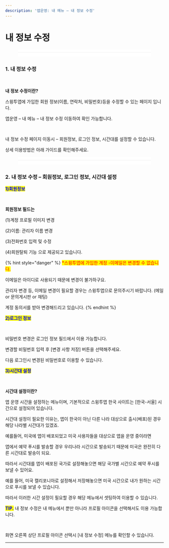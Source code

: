 ```yaml
---
description: '앱운영: 내 메뉴 – 내 정보 수정'
---
```


# 내 정보 수정

<figure><img src="../../../.gitbook/assets/구분선 (1) (2).PNG" alt=""><figcaption></figcaption></figure>

### **1. 내 정보 수정**

<figure><img src="https://wp.swing2app.co.kr/wp-content/uploads/2023/01/%EB%82%B4%EC%A0%95%EB%B3%B4%EC%88%98%EC%A0%951.png" alt=""><figcaption></figcaption></figure>

**내 정보 수정이란?**

스윙투앱에 가입한 회원 정보(이름, 연락처, 비밀번호)등을 수정할 수 있는 페이지 입니다.

앱운영 – 내 메뉴 – 내 정보 수정 이동하여 확인 가능합니다.

<figure><img src="https://wp.swing2app.co.kr/wp-content/uploads/2023/01/%EB%82%B4%EC%A0%95%EB%B3%B4%EC%88%98%EC%A0%952.png" alt=""><figcaption></figcaption></figure>

내 정보 수정 페이지 이동시 – 회원정보, 로그인 정보, 시간대를 설정할 수 있습니다.

상세 이용방법은 아래 가이드를 확인해주세요.

<figure><img src="../../../.gitbook/assets/구분선 (1) (2).PNG" alt=""><figcaption></figcaption></figure>

### **2. 내 정보 수정 – 회원정보, 로그인 정보, 시간대 설정**



<mark style="color:blue;">**1)회원정보**</mark>

<figure><img src="https://wp.swing2app.co.kr/wp-content/uploads/2023/01/%EB%82%B4%EC%A0%95%EB%B3%B4%EC%88%98%EC%A0%953.png" alt=""><figcaption></figcaption></figure>

**회원정보 필드는**

(1)계정 프로필 이미지 변경

(2)이름: 관리자 이름 변경

(3)전화번호 입력 및 수정

(4)회원탈퇴 기능 으로 제공되고 있습니다.

{% hint style="danger" %}
<mark style="color:red;">\*스윙투앱에 가입한 계정 -이메일은 변경할 수 없습니다.</mark>&#x20;

이메일은 아이디로 사용되기 때문에 변경이 불가하구요.

관리자 변경 등, 이메일 변경이 필요할 경우는 스윙투앱으로 문의주시기 바랍니다. (메일 or 문의게시판 or 채팅)

계정 동의서를 받아 변경해드리고 있습니다.
{% endhint %}



<mark style="color:blue;">**2)로그인 정보**</mark>

<figure><img src="https://wp.swing2app.co.kr/wp-content/uploads/2023/01/%EB%82%B4%EC%A0%95%EB%B3%B4%EC%88%98%EC%A0%954.png" alt=""><figcaption></figcaption></figure>

비밀번호 변경은 로그인 정보 필드에서 이용 가능합니다.

변경할 비밀번호 입력 후 \[변경 사항 저장] 버튼을 선택해주세요.

다음 로그인시 변경된 비밀번호로 이용할 수 있습니다.



<mark style="color:blue;">**3)시간대 설정**</mark>

<figure><img src="https://wp.swing2app.co.kr/wp-content/uploads/2023/01/%EB%82%B4%EC%A0%95%EB%B3%B4%EC%88%98%EC%A0%955.png" alt=""><figcaption></figcaption></figure>

**시간대 설정이란?**

앱 운영 시간을 설정하는 메뉴이며, 기본적으로 스윙투앱 한국 사이트는 \[한국-서울] 시간으로 설정되어 있습니다.

시간대 설정이 필요한 이유는, 앱이 한국이 아닌 다른 나라 대상으로 출시(배포)된 경우 해당 나라별 시간대가 있겠죠.

예를들어, 미국에 앱이 배포되었고 미국 사용자들을 대상으로 앱을 운영 중이라면

앱에서 예약 푸시를 발송할 경우 우리나라 시간으로 발송되기 때문에 미국은 완전히 다른 시간대로 발송이 되요.

따라서 시간대를 앱이 배포된 국가로 설정해놓으면 해당 국가별 시간으로 예약 푸시를 보낼 수 있어요.

예를 들어, 미국 캘리포니아로 설정해서 저장해놓으면 미국 시간으로 내가 원하는 시간으로 푸시를 보낼 수 있습니다.

따라서 이러한 시간 설정이 필요할 경우 해당 메뉴에서 셋팅하여 이용할 수 있습니다.



<mark style="color:blue;">**TIP.**</mark> 내 정보 수정은 내 메뉴에서 뿐만 아니라 프로필 아이콘을 선택해서도 이용 가능합니다.

<figure><img src="https://wp.swing2app.co.kr/wp-content/uploads/2023/01/%EB%82%B4%EC%A0%95%EB%B3%B4%EC%88%98%EC%A0%956.png" alt=""><figcaption></figcaption></figure>

화면 오른쪽 상단 프로필 아이콘 선택시 \[내 정보 수정] 메뉴를 확인할 수 있습니다.

***
